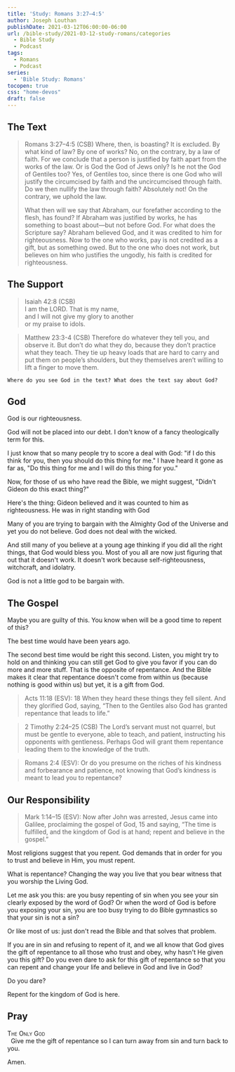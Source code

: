 ```yaml
---
title: 'Study: Romans 3:27–4:5'
author: Joseph Louthan
publishDate: 2021-03-12T06:00:00-06:00
url: /bible-study/2021-03-12-study-romans/categories
  - Bible Study
  - Podcast
tags:
  - Romans
  - Podcast
series:
  - 'Bible Study: Romans'
tocopen: true
css: "home-devos"
draft: false
---
```

## The Text

>Romans 3:27–4:5 (CSB) Where, then, is boasting? It is excluded. By what kind of law? By one of works? No, on the contrary, by a law of faith. For we conclude that a person is justified by faith apart from the works of the law. Or is God the God of Jews only? Is he not the God of Gentiles too? Yes, of Gentiles too, since there is one God who will justify the circumcised by faith and the uncircumcised through faith. Do we then nullify the law through faith? Absolutely not! On the contrary, we uphold the law.
>
>What then will we say that Abraham, our forefather according to the flesh, has found? If Abraham was justified by works, he has something to boast about—but not before God. For what does the Scripture say? Abraham believed God, and it was credited to him for righteousness. Now to the one who works, pay is not credited as a gift, but as something owed. But to the one who does not work, but believes on him who justifies the ungodly, his faith is credited for righteousness.

## The Support

>Isaiah 42:8 (CSB)  
>I am the LORD. That is my name,  
>and I will not give my glory to another  
>or my praise to idols.  

>Matthew 23:3-4 (CSB) Therefore do whatever they tell you, and observe it. But don’t do what they do, because they don’t practice what they teach. They tie up heavy loads that are hard to carry and put them on people’s shoulders, but they themselves aren’t willing to lift a finger to move them.

<div style="page-break-after: always;"></div>

`Where do you see God in the text? What does the text say about God?`

## God

God is our righteousness.

God will not be placed into our debt. I don't know of a fancy theologically term for this.

I just know that so many people try to score a deal with God: "if I do this think for you, then you should do this thing for me." I have heard it gone as far as, "Do this thing for me and I will do this thing for you."

Now, for those of us who have read the Bible, we might suggest, "Didn't Gideon do this exact thing?"

Here's the thing: Gideon believed and it was counted to him as righteousness. He was in right standing with God

Many of you are trying to bargain with the Almighty God of the Universe and yet you do not believe.  God does not deal with the wicked.

And still many of you believe at a young age thinking if you did all the right things, that God would bless you. Most of you all are now just figuring that out that it doesn't work. It doesn't work because self-righteousness, witchcraft, and idolatry.

God is not a little god to be bargain with.

## The Gospel

Maybe you are guilty of this. You know when will be a good time to repent of this?

The best time would have been years ago.

The second best time would be right this second. Listen, you might try to hold on and thinking you can still get God to give you favor if you can do more and more stuff. That is the opposite of repentance. And the Bible makes it clear that repentance doesn't come from within us (because nothing is good within us) but yet, it is a gift from God.

>Acts 11:18 (ESV): 18 When they heard these things they fell silent. And they glorified God, saying, “Then to the Gentiles also God has granted repentance that leads to life.”

>2 Timothy 2:24–25 (CSB) The Lord’s servant must not quarrel, but must be gentle to everyone, able to teach, and patient, instructing his opponents with gentleness. Perhaps God will grant them repentance leading them to the knowledge of the truth.

>Romans 2:4 (ESV): Or do you presume on the riches of his kindness and forbearance and patience, not knowing that God’s kindness is meant to lead you to repentance?

## Our Responsibility

>Mark 1:14–15 (ESV): Now after John was arrested, Jesus came into Galilee, proclaiming the gospel of God, 15 and saying, “The time is fulfilled, and the kingdom of God is at hand; repent and believe in the gospel.”

Most religions suggest that you repent. God demands that in order for you to trust and believe in Him, you must repent.

What is repentance? Changing the way you live that you bear witness that you worship the Living God.

Let me ask you this: are you busy repenting of sin when you see your sin clearly exposed by the word of God? Or when the word of God is before you exposing your sin, you are too busy trying to do Bible gymnastics so that your sin is not a sin?

Or like most of us: just don't read the Bible and that solves that problem.

If you are in sin and refusing to repent of it, and we all know that God gives the gift of repentance to all those who trust and obey, why hasn't He given you this gift?  Do you even dare to ask for this gift of repentance so that you can repent and change your life and believe in God and live in God?

Do you dare?

Repent for the kingdom of God is here.

## Pray

<div style="font-variant: small-caps;">
The Only God
</div>
&nbsp;
Give me the gift of repentance so I can turn away from sin and turn back to you.

Amen.